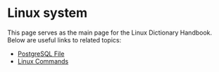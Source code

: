 # Linux system
This page serves as the main page for the Linux Dictionary Handbook. Below are useful links to related topics:

- [PostgreSQL File](./postgresql.md)
- [Linux Commands](./linux_commands.md)